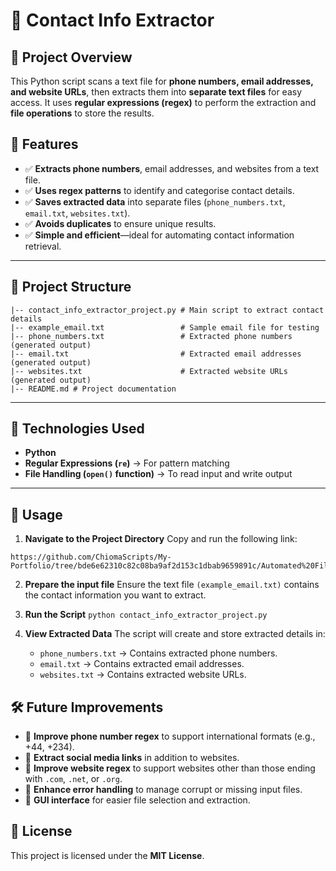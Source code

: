 # 📌 Contact Info Extractor

## 📌 Project Overview
This Python script scans a text file for **phone numbers, email addresses, and website URLs**, then extracts them into **separate text files** for easy access. It uses **regular expressions (regex)** to perform the extraction and **file operations** to store the results.

## 🔧 Features
- ✅ **Extracts phone numbers**, email addresses, and websites from a text file.
- ✅ **Uses regex patterns** to identify and categorise contact details.
- ✅ **Saves extracted data** into separate files (`phone_numbers.txt`, `email.txt`, `websites.txt`).
- ✅ **Avoids duplicates** to ensure unique results.
- ✅ **Simple and efficient**—ideal for automating contact information retrieval.

---

## 📂 Project Structure
```
|-- contact_info_extractor_project.py # Main script to extract contact details 
|-- example_email.txt                 # Sample email file for testing 
|-- phone_numbers.txt                 # Extracted phone numbers (generated output) 
|-- email.txt                         # Extracted email addresses (generated output) 
|-- websites.txt                      # Extracted website URLs (generated output) 
|-- README.md # Project documentation
```

---

## 🚀 Technologies Used
- **Python**
- **Regular Expressions (`re`)** → For pattern matching
- **File Handling (`open()` function)** → To read input and write output

---

## 📜 Usage

1. **Navigate to the Project Directory**
   Copy and run the following link:
```
https://github.com/ChiomaScripts/My-Portfolio/tree/bde6e62310c82c08ba9af2d153c1dbab9659891c/Automated%20Files%20%26%20Folders%20Organiser
```

2. **Prepare the input file**
   Ensure the text file `(example_email.txt)` contains the contact information you want to extract.

3. **Run the Script**
   `python contact_info_extractor_project.py`

4. **View Extracted Data**
   The script will create and store extracted details in:
   - `phone_numbers.txt` → Contains extracted phone numbers.
   - `email.txt` → Contains extracted email addresses.
   - `websites.txt` → Contains extracted website URLs.
  

## 🛠 Future Improvements
- 🔹 **Improve phone number regex** to support international formats (e.g., +44, +234).
- 🔹 **Extract social media links** in addition to websites.
- 🔹 **Improve website regex** to support websites other than those ending with `.com`, `.net`, or `.org`.
- 🔹 **Enhance error handling** to manage corrupt or missing input files.
- 🔹 **GUI interface** for easier file selection and extraction.


## 📜 License
This project is licensed under the **MIT License**.






